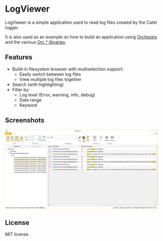 LogViewer
===========

LogViewer is a simple application used to read log files created by the Catel logger.

It is also used as an example on how to build an application using [Orchestra](https://github.com/WildGums/Orchestra) and the various [Orc.* libraries](https://github.com/WildGums).

Features
----------

* Build-in filesystem browser with multiselection support:
    - Easily switch between log files
    - View multiple log files together
* Search (with highlighting)
* Fitler by:
     - Log level (Error, warning, info, debug)
     - Date range
     - Keyword

Screenshots
------------

![LogViewer 01](doc/images/LogViewer_01.png)


License
-------

MIT license.
